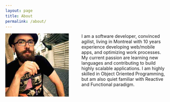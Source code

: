 ```yaml
---
layout: page
title: About
permalink: /about/
---
```


<div class="overflow: auto;">
  <img style="float: left;margin-right:40px;" src="/images/avatar.jpg" width="200" height="200">
  <span style="text-align:justify;">I am a software developer, convinced agilist, living in Montreal with 10 years experience developing web/mobile apps, and optimizing work processes. My current passion are learning new languages and contributing to build highly scalable applications. I am highly skilled in Object Oriented Programming, but am also quiet familiar with Reactive and Functional paradigm.</span>
</div>
